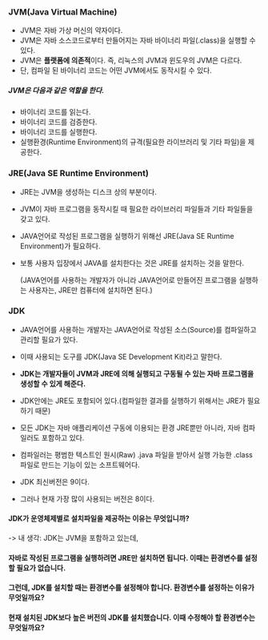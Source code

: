 
### JVM(Java Virtual Machine)

- JVM은 자바 가상 머신의 약자이다.
- JVM은 자바 소스코드로부터 만들어지는 자바 바이너리 파일(.class)을 실행할 수 있다. 
- JVM은 **플랫폼에 의존적**이다. 
  즉, 리눅스의 JVM과 윈도우의 JVM은 다르다. 
- 단, 컴파일 된 바이너리 코드는 어떤 JVM에서도 동작시킬 수 있다. 

##### JVM은 다음과 같은 역할을 한다.

- 바이너리 코드를 읽는다.
- 바이너리 코드를 검증한다.
- 바이너리 코드를 실행한다. 
- 실행환경(Runtime Environment)의 규격(필요한 라이브러리 및 기타 파일)을 제공한다. 


### JRE(Java SE Runtime Environment)

- JRE는 JVM을 생성하는 디스크 상의 부분이다.

- JVM이 자바 프로그램을 동작시킬 때 필요한 라이브러리 파일들과 기타 파일들을 갖고 있다. 

- JAVA언어로 작성된 프로그램을 실행하기 위해선 JRE(Java SE Runtime Environment)가 필요하다. 

- 보통 사용자 입장에서 JAVA를 설치한다는 것은 JRE를 설치하는 것을 말한다.
  
  (JAVA언어를 사용하는 개발자가 아니라 JAVA언어로 만들어진 프로그램을 실행하는 사용자는, JRE만 컴퓨터에 설치하면 된다.)

### JDK

- JAVA언어를 사용하는 개발자는 JAVA언어로 작성된 소스(Source)를 컴파일하고 관리할 필요가 있다.

- 이때 사용되는 도구를 JDK(Java SE Development Kit)라고 말한다.

- **JDK는 개발자들이 JVM과 JRE에 의해 실행되고 구동될 수 있는 자바 프로그램을 생성할 수 있게 해준다.**

- JDK안에는 JRE도 포함되어 있다.(컴파일한 결과를 실행하기 위해서는 JRE가 필요하기 때문)

- 모든 JDK는 자바 애플리케이션 구동에 이용되는 환경 JRE뿐만 아니라, 자바 컴파일러도 포함하고 있다. 

- 컴파일러는 평범한 텍스트인 원시(Raw) .java 파일을 받아서 실행 가능한 .class 파일로 만드는 기능이 있는 소프트웨어다. 

- JDK 최신버전은 9이다. 
- 그러나 현재 가장 많이 사용되는 버전은 8이다.

#### JDK가 운영체제별로 설치파일을 제공하는 이유는 무엇입니까?
-> 내 생각: JDK는 JVM을 포함하고 있는데, 

#### 자바로 작성된 프로그램을 실행하려면 JRE만 설치하면 됩니다. 이때는 환경변수를 설정할 필요가 없습니다.
#### 그런데, JDK를 설치할 때는 환경변수를 설정해야 합니다. 환경변수를 설정하는 이유가 무엇일까요?
    

#### 현재 설치된 JDK보다 높은 버전의 JDK를 설치했습니다. 이때 수정해야 할 환경변수는 무엇일까요?

